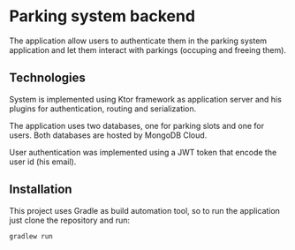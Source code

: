 # Parking system backend

The application allow users to authenticate them in the parking system application and let them interact with parkings (occuping and freeing them).

## Technologies

System is implemented using Ktor framework as application server and his plugins for authentication, routing and serialization.

The application uses two databases, one for parking slots and one for users. Both databases are hosted by MongoDB Cloud.

User authentication was implemented using a JWT token that encode the user id (his email).

## Installation

This project uses Gradle as build automation tool, so to run the application just clone the repository and run:

```
gradlew run
```